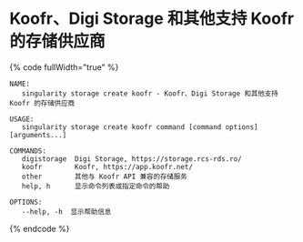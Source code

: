 # Koofr、Digi Storage 和其他支持 Koofr 的存储供应商

{% code fullWidth="true" %}
```
NAME:
   singularity storage create koofr - Koofr、Digi Storage 和其他支持 Koofr 的存储供应商

USAGE:
   singularity storage create koofr command [command options] [arguments...]

COMMANDS:
   digistorage  Digi Storage, https://storage.rcs-rds.ro/
   koofr        Koofr, https://app.koofr.net/
   other        其他与 Koofr API 兼容的存储服务
   help, h      显示命令列表或指定命令的帮助

OPTIONS:
   --help, -h  显示帮助信息
```
{% endcode %}